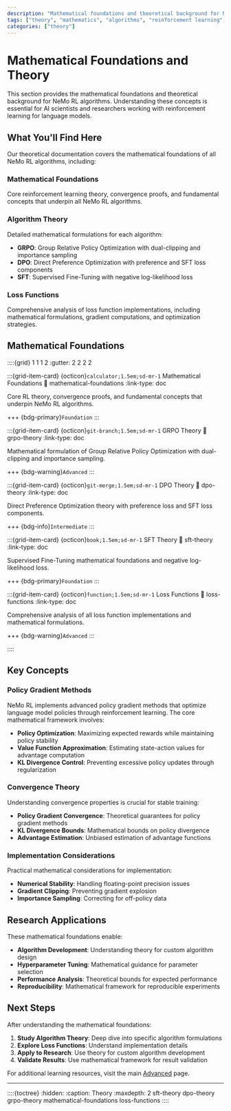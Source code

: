 ```yaml
---
description: "Mathematical foundations and theoretical background for NeMo RL algorithms including GRPO, DPO, and SFT."
tags: ["theory", "mathematics", "algorithms", "reinforcement learning", "foundations"]
categories: ["theory"]
---
```


# Mathematical Foundations and Theory

This section provides the mathematical foundations and theoretical background for NeMo RL algorithms. Understanding these concepts is essential for AI scientists and researchers working with reinforcement learning for language models.

## What You'll Find Here

Our theoretical documentation covers the mathematical foundations of all NeMo RL algorithms, including:

### **Mathematical Foundations**
Core reinforcement learning theory, convergence proofs, and fundamental concepts that underpin all NeMo RL algorithms.

### **Algorithm Theory**
Detailed mathematical formulations for each algorithm:
- **GRPO**: Group Relative Policy Optimization with dual-clipping and importance sampling
- **DPO**: Direct Preference Optimization with preference and SFT loss components  
- **SFT**: Supervised Fine-Tuning with negative log-likelihood loss

### **Loss Functions**
Comprehensive analysis of loss function implementations, including mathematical formulations, gradient computations, and optimization strategies.

## Mathematical Foundations

::::{grid} 1 1 1 2
:gutter: 2 2 2 2

:::{grid-item-card} {octicon}`calculator;1.5em;sd-mr-1` Mathematical Foundations
:link: mathematical-foundations
:link-type: doc

Core RL theory, convergence proofs, and fundamental concepts that underpin NeMo RL algorithms.

+++
{bdg-primary}`Foundation`
:::

:::{grid-item-card} {octicon}`git-branch;1.5em;sd-mr-1` GRPO Theory
:link: grpo-theory
:link-type: doc

Mathematical formulation of Group Relative Policy Optimization with dual-clipping and importance sampling.

+++
{bdg-warning}`Advanced`
:::

:::{grid-item-card} {octicon}`git-merge;1.5em;sd-mr-1` DPO Theory
:link: dpo-theory
:link-type: doc

Direct Preference Optimization theory with preference loss and SFT loss components.

+++
{bdg-info}`Intermediate`
:::

:::{grid-item-card} {octicon}`book;1.5em;sd-mr-1` SFT Theory
:link: sft-theory
:link-type: doc

Supervised Fine-Tuning mathematical foundations and negative log-likelihood loss.

+++
{bdg-primary}`Foundation`
:::

:::{grid-item-card} {octicon}`function;1.5em;sd-mr-1` Loss Functions
:link: loss-functions
:link-type: doc

Comprehensive analysis of all loss function implementations and mathematical formulations.

+++
{bdg-warning}`Advanced`
:::

::::

## Key Concepts

### Policy Gradient Methods
NeMo RL implements advanced policy gradient methods that optimize language model policies through reinforcement learning. The core mathematical framework involves:

- **Policy Optimization**: Maximizing expected rewards while maintaining policy stability
- **Value Function Approximation**: Estimating state-action values for advantage computation
- **KL Divergence Control**: Preventing excessive policy updates through regularization

### Convergence Theory
Understanding convergence properties is crucial for stable training:

- **Policy Gradient Convergence**: Theoretical guarantees for policy gradient methods
- **KL Divergence Bounds**: Mathematical bounds on policy divergence
- **Advantage Estimation**: Unbiased estimation of advantage functions

### Implementation Considerations
Practical mathematical considerations for implementation:

- **Numerical Stability**: Handling floating-point precision issues
- **Gradient Clipping**: Preventing gradient explosion
- **Importance Sampling**: Correcting for off-policy data

## Research Applications

These mathematical foundations enable:

- **Algorithm Development**: Understanding theory for custom algorithm design
- **Hyperparameter Tuning**: Mathematical guidance for parameter selection
- **Performance Analysis**: Theoretical bounds for expected performance
- **Reproducibility**: Mathematical framework for reproducible experiments

## Next Steps

After understanding the mathematical foundations:

1. **Study Algorithm Theory**: Deep dive into specific algorithm formulations
2. **Explore Loss Functions**: Understand implementation details
3. **Apply to Research**: Use theory for custom algorithm development
4. **Validate Results**: Use mathematical framework for result validation

For additional learning resources, visit the main [Advanced](../index) page.

---

::::{toctree}
:hidden:
:caption: Theory
:maxdepth: 2
sft-theory
dpo-theory
grpo-theory
mathematical-foundations
loss-functions
:::: 

 
